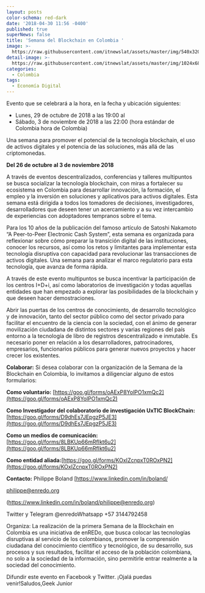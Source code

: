 ```yaml
---
layout: posts
color-schema: red-dark
date: '2018-04-30 11:56 -0400'
published: true
superNews: false
title: 'Semana del Blockchain en Colombia '
image: >-
  https://raw.githubusercontent.com/itnewslat/assets/master/img/540x320/Blockchain-week-p.jpg
detail-image: >-
  https://raw.githubusercontent.com/itnewslat/assets/master/img/1024x680/Blockchain-week-g.jpg
categories:
  - Colombia
tags:
  - Economía Digital
---
```

Evento que se celebrará a la hora, en la fecha y ubicación siguientes: 

- Lunes, 29 de octubre de 2018 a las 19:00 al
- Sábado, 3 de noviembre de 2018 a las 22:00 (hora estándar de Colombia hora de Colombia)

Una semana para promover el potencial de la tecnología blockchain, el uso de activos digitales y el potencia de las soluciones, más allá de las criptomonedas.

**Del 26 de octubre al 3 de noviembre 2018**

A través de eventos descentralizados, conferencias y talleres multipuntos se busca socializar la tecnología blockchain, con miras a fortalecer su ecosistema en Colombia para desarrollar innovación, la formación, el empleo y la inversión en soluciones y aplicativos para activos digitales. Esta semana está dirigida a todos los tomadores de decisiones, investigadores, desarrolladores que deseen tener un acercamiento y a su vez intercambio de experiencias con adoptadores tempranos sobre el tema. 

Para los 10 años de la publicación del famoso artículo de Satoshi Nakamoto “A Peer-to-Peer Electronic Cash System”, esta semana es organizada para reflexionar sobre cómo preparar la transición digital de las instituciones, conocer los recursos, así como los retos y limitantes para implementar esta tecnología disruptiva con capacidad para revolucionar las transacciones de activos digitales. Una semana para analizar el marco regulatorio para esta tecnología, que avanza de forma rápida.

A través de este evento multipuntos se busca incentivar la participación de los centros I+D+i, así como laboratorios de investigación y todas aquellas entidades que han empezado a explorar las posibilidades de la blockchain y que deseen hacer demostraciones.

Abrir las puertas de los centros de conocimiento, de desarrollo tecnológico y de innovación, tanto del sector público como del sector privado para facilitar el encuentro de la ciencia con la sociedad, con el ánimo de generar movilización ciudadana de distintos sectores y varias regiones del país entorno a la tecnología de libro de registros descentralizado e inmutable. Es necesario poner en relación a los desarrolladores, patrocinadores, empresarios, funcionarios públicos para generar nuevos proyectos y hacer crecer los existentes.

**Colaborar:**
Si desea colaborar con la organización de la Semana de la Blockchain en Colombia, lo invitamos a diligenciar alguno de estos formularios:

**Como voluntario:**  [https://goo.gl/forms/oAExP8YolPO1xmQc2](https://goo.gl/forms/oAExP8YolPO1xmQc2)

**Como Investigador del colaboratorio de investigación UxTIC BlockChain:** [https://goo.gl/forms/D9dhEs7JEpgzP5JE3](https://goo.gl/forms/D9dhEs7JEpgzP5JE3)

**Como un medios de comunicación:**
[https://goo.gl/forms/8LBKUp66mRfIkt6u2](https://goo.gl/forms/8LBKUp66mRfIkt6u2)

**Como entidad aliada:**[https://goo.gl/forms/KOxIZcnpxT0ROxPN2](https://goo.gl/forms/KOxIZcnpxT0ROxPN2)

**Contacto:** Philippe Boland [https://www.linkedin.com/in/boland/

philippe@enredo.org

(https://www.linkedin.com/in/boland/philippe@enredo.org)

Twitter y Telegram @enredoWhatsapp +57 3144792458

Organiza:
La realización de la primera Semana de la Blockchain en Colombia es una iniciativa de enREDo, que busca colocar las tecnologías disruptivas al servicio de los colombianos, promover la comprensión ciudadana del conocimiento científico y tecnológico, de su desarrollo, sus procesos y sus resultados, facilitar el acceso de la población colombiana, no solo a la sociedad de la información, sino permitirle entrar realmente a la sociedad del conocimiento.

Difundir este evento en Facebook y Twitter. ¡Ojalá puedas venir!Saludos,Geek Junior 
	


